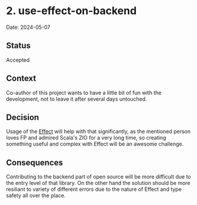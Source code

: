 # 2. use-effect-on-backend

Date: 2024-05-07

## Status

Accepted

## Context

Co-author of this project wants to have a little bit of fun with the development, not to leave it after several days untouched.

## Decision

Usage of the [Effect](https://effect.website) will help with that significantly, as the mentioned person loves FP and admired Scala's ZIO for a very long time, so creating something useful and complex with Effect will be an awesome challenge.

## Consequences

Contributing to the backend part of open source will be more difficult due to the entry level of that library. On the other hand the solution should be more resiliant to variety of different errors due to the nature of Effect and type safety all over the place.
